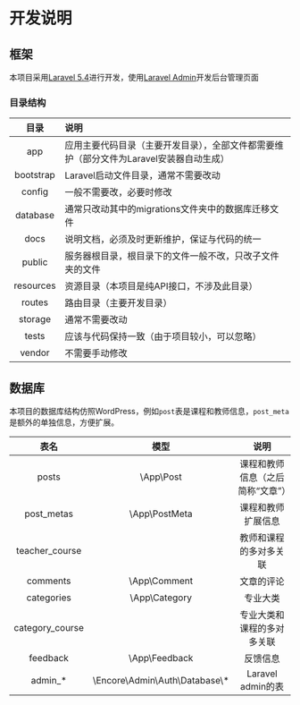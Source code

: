 # 开发说明

## 框架

本项目采用[Laravel 5.4](https://laravel.com/docs/5.4)进行开发，使用[Laravel Admin](https://z-song.github.io/laravel-admin/#/zh/)开发后台管理页面

### 目录结构

| 目录 | 说明 |
| :---: | :--- |
| app | 应用主要代码目录（主要开发目录），全部文件都需要维护（部分文件为Laravel安装器自动生成） |
| bootstrap | Laravel启动文件目录，通常不需要改动 |
| config | 一般不需要改，必要时修改 |
| database | 通常只改动其中的migrations文件夹中的数据库迁移文件 |
| docs | 说明文档，必须及时更新维护，保证与代码的统一 |
| public | 服务器根目录，根目录下的文件一般不改，只改子文件夹的文件 |
| resources | 资源目录（本项目是纯API接口，不涉及此目录） |
| routes | 路由目录（主要开发目录） |
| storage | 通常不需要改动 |
| tests | 应该与代码保持一致（由于项目较小，可以忽略） |
| vendor | 不需要手动修改 |

## 数据库

本项目的数据库结构仿照WordPress，例如`post`表是课程和教师信息，`post_meta`是额外的单独信息，方便扩展。

| 表名 | 模型 | 说明 |
| :---: | :---: | :---: |
| posts | \App\Post | 课程和教师信息（之后简称“文章”） |
| post_metas | \App\PostMeta | 课程和教师扩展信息 |
| teacher_course |  | 教师和课程的多对多关联 |
| comments | \App\Comment | 文章的评论 |
| categories | \App\Category | 专业大类 |
| category_course |  | 专业大类和课程的多对多关联 |
| feedback | \App\Feedback | 反馈信息 |
| admin_* | \Encore\Admin\Auth\Database\\* | Laravel admin的表 |
